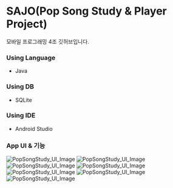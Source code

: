 # SAJO(Pop Song Study & Player Project)
모바일 프로그래밍 4조 깃허브입니다.

### Using Language
* Java

### Using DB
* SQLite

### Using IDE
* Android Studio

### App UI & 기능
![PopSongStudy_UI_Image](https://user-images.githubusercontent.com/53504073/265692920-8bddf207-c5f4-4aed-8d69-49a24be3141a.PNG)
![PopSongStudy_UI_Image](https://user-images.githubusercontent.com/53504073/265692917-8b80560c-a5c8-4b35-b466-c6241655d256.PNG)
![PopSongStudy_UI_Image](https://user-images.githubusercontent.com/53504073/265692911-c51e07a5-bc85-4e52-9c7f-b1e7d0e41be5.PNG)
![PopSongStudy_UI_Image](https://user-images.githubusercontent.com/53504073/265692907-898936b1-8b72-46b3-8e1f-9d378f776995.PNG)
![PopSongStudy_UI_Image](https://user-images.githubusercontent.com/53504073/265692904-6cac1072-e159-4d15-8e12-ec509ba2f648.PNG)
![PopSongStudy_UI_Image](https://user-images.githubusercontent.com/53504073/265692901-6b8e8eaf-6a4d-4908-b76f-6050a94f8cc9.PNG)
![PopSongStudy_UI_Image](https://user-images.githubusercontent.com/53504073/265692895-704a4ee5-ca1e-4354-9c7d-95ec801d8d44.PNG)
